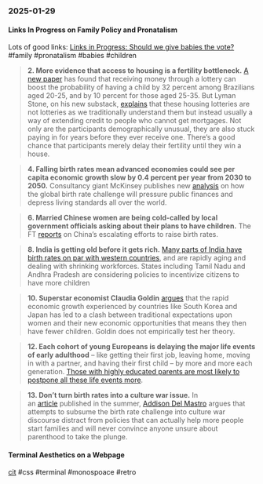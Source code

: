 ### 2025-01-29
#### Links In Progress on Family Policy and Pronatalism
Lots of good links: [Links in Progress: Should we give babies the vote?](https://www.worksinprogress.news/p/should-we-give-babies-the-vote) #family #pronatalism #babies #children 

> **2. More evidence that access to housing is a fertility bottleneck.** [A new paper](https://papers.ssrn.com/sol3/papers.cfm?abstract_id=5046571) has found that receiving money through a lottery can boost the probability of having a child by 32 percent among Brazilians aged 20-25, and by 10 percent for those aged 25-35. But Lyman Stone, on his new substack, [explains](https://substack.com/inbox/post/154338267?r=27r4jr&utm_campaign=post&utm_medium=web&triedRedirect=true) that these housing lotteries are not lotteries as we traditionally understand them but instead usually a way of extending credit to people who cannot get mortgages. Not only are the participants demographically unusual, they are also stuck paying in for years before they ever receive one. There’s a good chance that participants merely delay their fertility until they win a house.

> **4. Falling birth rates mean advanced economies could see per capita economic growth slow by 0.4 percent per year from 2030 to 2050.** Consultancy giant McKinsey publishes new [analysis](https://www.mckinsey.com/mgi/our-research/dependency-and-depopulation-confronting-the-consequences-of-a-new-demographic-reality#/) on how the global birth rate challenge will pressure public finances and depress living standards all over the world.

> **6. Married Chinese women are being cold-called by local government officials asking about their plans to have children.** The FT [reports](https://www.ft.com/content/5fdf42e1-2975-4c99-9031-a9f73c2251be) on China’s escalating efforts to raise birth rates.

> **8. India is getting old before it gets rich.** [Many parts of India have birth rates on par with western countries](https://www.bbc.co.uk/news/articles/ce9088men9xo), and are rapidly aging and dealing with shrinking workforces. States including Tamil Nadu and Andhra Pradesh are considering policies to incentivize citizens to have more children

> **10. Superstar economist Claudia Goldin** [argues](https://www.nber.org/system/files/working_papers/w33311/w33311.pdf?utm_campaign=PANTHEON_STRIPPED&amp%3Butm_medium=PANTHEON_STRIPPED&amp%3Butm_source=PANTHEON_STRIPPED) that the rapid economic growth experienced by countries like South Korea and Japan has led to a clash between traditional expectations upon women and their new economic opportunities that means they then have fewer children. Goldin does not empirically test her theory.

> **12. Each cohort of young Europeans is delaying the major life events of early adulthood** – like getting their first job, leaving home, moving in with a partner, and having their first child – by more and more each generation. [Those with highly educated parents are most likely to postpone all these life events more](https://www.demographic-research.org/volumes/vol51/23/51-23.pdf).

> **13. Don’t turn birth rates into a culture war issue.** In an [article](https://www.discoursemagazine.com/p/natalism-nimbyism-and-jd-vance) published in the summer, [Addison Del Mastro](https://x.com/ad_mastro) argues that attempts to subsume the birth rate challenge into culture war discourse distract from policies that can actually help more people start families and will never convince anyone unsure about parenthood to take the plunge.

#### Terminal Aesthetics on a Webpage
[cit](https://github.com/internet-development/www-sacred/tree/main) #css #terminal #monospoace #retro

